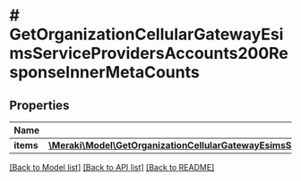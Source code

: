 # # GetOrganizationCellularGatewayEsimsServiceProvidersAccounts200ResponseInnerMetaCounts

## Properties

Name | Type | Description | Notes
------------ | ------------- | ------------- | -------------
**items** | [**\Meraki\Model\GetOrganizationCellularGatewayEsimsServiceProvidersAccounts200ResponseInnerMetaCountsItems**](GetOrganizationCellularGatewayEsimsServiceProvidersAccounts200ResponseInnerMetaCountsItems.md) |  | [optional]

[[Back to Model list]](../../README.md#models) [[Back to API list]](../../README.md#endpoints) [[Back to README]](../../README.md)
